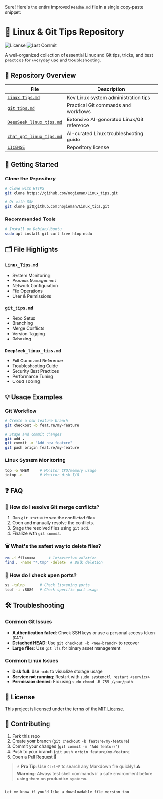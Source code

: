 Sure! Here's the entire improved `Readme.md` file in a single copy-paste snippet:


# 🐧 Linux & Git Tips Repository

![License](https://img.shields.io/github/license/nogieman/Linux_tips)
![Last Commit](https://img.shields.io/github/last-commit/nogieman/Linux_tips)

A well-organized collection of essential Linux and Git tips, tricks, and best practices for everyday use and troubleshooting.

## 📁 Repository Overview

| File | Description |
|------|-------------|
| [`Linux_Tips.md`](Linux_Tips.md) | Key Linux system administration tips |
| [`git_tips.md`](git_tips.md) | Practical Git commands and workflows |
| [`DeepSeek_linux_tips.md`](DeepSeek_linux_tips.md) | Extensive AI-generated Linux/Git reference |
| [`chat_gpt_linux_tips.md`](chat_gpt_linux_tips.md) | AI-curated Linux troubleshooting guide |
| [`LICENSE`](LICENSE) | Repository license |

## 🚀 Getting Started

### Clone the Repository
```bash
# Clone with HTTPS
git clone https://github.com/nogieman/Linux_tips.git

# Or with SSH
git clone git@github.com:nogieman/Linux_tips.git
````

### Recommended Tools

```bash
# Install on Debian/Ubuntu
sudo apt install git curl tree htop ncdu
```

## 🗂️ File Highlights

### `Linux_Tips.md`

* System Monitoring
* Process Management
* Network Configuration
* File Operations
* User & Permissions

### `git_tips.md`

* Repo Setup
* Branching
* Merge Conflicts
* Version Tagging
* Rebasing

### `DeepSeek_linux_tips.md`

* Full Command Reference
* Troubleshooting Guide
* Security Best Practices
* Performance Tuning
* Cloud Tooling

## 💡 Usage Examples

### Git Workflow

```bash
# Create a new feature branch
git checkout -b feature/my-feature

# Stage and commit changes
git add .
git commit -m "Add new feature"
git push origin feature/my-feature
```

### Linux System Monitoring

```bash
top -o %MEM     # Monitor CPU/memory usage
iotop -o        # Monitor disk I/O
```

## ❓ FAQ

### 🔀 How do I resolve Git merge conflicts?

1. Run `git status` to see the conflicted files.
2. Open and manually resolve the conflicts.
3. Stage the resolved files using `git add`.
4. Finalize with `git commit`.

### 🗑️ What's the safest way to delete files?

```bash
rm -i filename      # Interactive deletion
find . -name "*.tmp" -delete  # Bulk deletion
```

### 🔎 How do I check open ports?

```bash
ss -tulnp       # Check listening ports
lsof -i :8080   # Check specific port usage
```

## 🛠️ Troubleshooting

### Common Git Issues

* **Authentication failed**: Check SSH keys or use a personal access token (PAT)
* **Detached HEAD**: Use `git checkout -b <new-branch>` to recover
* **Large files**: Use `git lfs` for binary asset management

### Common Linux Issues

* **Disk full**: Use `ncdu` to visualize storage usage
* **Service not running**: Restart with `sudo systemctl restart <service>`
* **Permission denied**: Fix using `sudo chmod -R 755 /your/path`

## 📜 License

This project is licensed under the terms of the [MIT License](LICENSE).

## 🤝 Contributing

1. Fork this repo
2. Create your branch (`git checkout -b feature/my-feature`)
3. Commit your changes (`git commit -m "Add feature"`)
4. Push to your branch (`git push origin feature/my-feature`)
5. Open a Pull Request 🚀

> ⚡ **Pro Tip**: Use `Ctrl+F` to search any Markdown file quickly!
> ⚠️ **Warning**: Always test shell commands in a safe environment before using them on production systems.

```

Let me know if you'd like a downloadable file version too!
```
